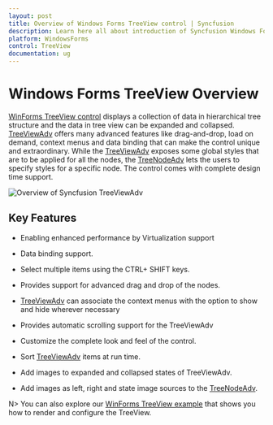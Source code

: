 ```yaml
---
layout: post
title: Overview of Windows Forms TreeView control | Syncfusion
description: Learn here all about introduction of Syncfusion Windows Forms TreeView control, its elements and more details.
platform: WindowsForms
control: TreeView 
documentation: ug
---
```


# Windows Forms TreeView Overview

[WinForms TreeView control](https://www.syncfusion.com/winforms-ui-controls/treeview) displays a collection of data in hierarchical tree structure and the data in tree view can be expanded and collapsed. [TreeViewAdv](https://help.syncfusion.com/windowsforms/treeview/overview) offers many advanced features like drag-and-drop, load on demand, context menus and data binding that can make the control unique and extraordinary. While the [TreeViewAdv](https://help.syncfusion.com/windowsforms/treeview/overview) exposes some global styles that are to be applied for all the nodes, the [TreeNodeAdv](https://help.syncfusion.com/cr/windowsforms/Syncfusion.Windows.Forms.Tools.TreeNodeAdv.html) lets the users to specify styles for a specific node. The control comes with complete design time support.

![Overview of Syncfusion TreeViewAdv](Overview_images/Overview_img1.jpg)

## Key Features

*	Enabling enhanced performance by Virtualization support

*	Data binding support.

*	Select multiple items using the CTRL+ SHIFT keys.

*	Provides support for advanced drag and drop of the nodes.

*   [TreeViewAdv](https://help.syncfusion.com/cr/windowsforms/Syncfusion.Windows.Forms.Tools.TreeViewAdv.html) can associate the context menus with the option to show and hide wherever necessary

*	Provides automatic scrolling support for the TreeViewAdv

*	Customize the complete look and feel of the control.

*	Sort [TreeViewAdv](https://help.syncfusion.com/cr/windowsforms/Syncfusion.Windows.Forms.Tools.TreeViewAdv.html) items at run time.

*	Add images to expanded and collapsed states of TreeViewAdv.

*	Add images as left, right and state image sources to the [TreeNodeAdv](https://help.syncfusion.com/cr/windowsforms/Syncfusion.Windows.Forms.Tools.TreeNodeAdv.html).

N> You can also explore our [WinForms TreeView example](https://github.com/syncfusion/winforms-demos/tree/master/treeview) that shows you how to render and configure the TreeView.

